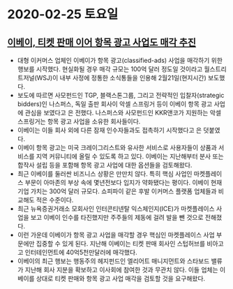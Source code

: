 # 2020-02-25 토요일



## [이베이, 티켓 판매 이어 항목 광고 사업도 매각 추진](http://www.bloter.net/archives/372017)

- 대형 이커머스 업체인 이베이가 항목 광고(classified-ads) 사업을 매각하기 위한 행보를 시작했다. 현실화될 경우 매각 규모는 100억 달러 정도일 것이라고 월스트리트저널(WSJ)이 내부 사정에 정통한 소식통들을 인용해 2월21일(현지시간) 보도했다.
- 보도에 따르면 사모펀드인 TGP, 블랙스톤그룹, 그리고 전략적인 입찰자(strategic bidders)인 나스퍼스, 독일 출판 회사이 악셀 스프링거 등이 이베이 항목 광고 사업에 관심을 보였다고 <WSJ>은 전했다. 나스퍼스와 사모펀드인 KKR앤코가 지원하는 악셀 스프링거는 항목 광고 사업을 소유한 회사들이다.
- 이베이는 이들 회사 외에 다른 잠재 인수자들과도 접촉하기 시작했다고 <WSJ>은 덧붙였다.
- 이베이 항목 광고는 미국 크레이그리스트와 유사한 서비스로 사용자들이 상품과 서비스를 지역 커뮤니티에 올릴 수 있도록 하고 있다. 이베이는 지난해부터 분사 또는 합작사 설립 등을 포함해 항목 광고 사업에 대한 옵션들을 검토해왔다.
- 최근 이베이를 둘러싼 비즈니스 상황은 만만치 않다. 특히 핵심 사업인 마켓플레이스 부문이 아마존의 부상 속에 몇년전보다 입지가 약화됐다는 평이다. 이베이 현재 기업 가치는 300억 달러 규모다. 쇼피파이 같은 후발 이커머스 플랫폼 업체들과 비교해도 적은 수준이다.
- 최근 뉴욕증권거래소 모회사인 인터콘티넨탈 익스체인지(ICE)가 마켓플레이스 사업을 보고 이베이 인수를 타진했지만 주주들의 제동에 걸려 발을 뺀 것으로 전해졌다.
- 이런 가운데 이베이가 항목 광고 사업을 매각할 경우 핵심인 마켓플레이스 사업 부문에만 집중할 수 있게 된다. 지난해 이베이는 티켓 판매 회사인 스텁허브를 비아고고 인터테인먼트에 40억5천만달러에 매각했다.
- 이베이의 최근 행보는 행동주의 헤지펀드인 엘리어트 매니지먼트와 스타보드 밸류가 지난해 회사 지분을 확보하고 이사회에 참여한 것과 무관치 않다. 이들 업체는 이베이를 상대로 티켓 판매와 항목 광고 사업 매각을 검토할 것을 요구해왔다.

